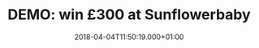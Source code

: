 ---
campaign-uuid: "c-7971762b-a358-4cf6-9a71-c9fde5e1f39c"
type: "Product"
category: "fashion"
date: "2018-04-04T11:50:19.000+01:00"
end-date: "2018-05-31T00:59:00.000+01:00"
disable-form: false
is_promoted: false
has_entry_page: true
title: "DEMO: win £300 at Sunflowerbaby"
competition-description: "<p>In need to spice up your baby’s wardrobe? If that’s a\
  \ YES you’ve come to the right place! We’re giving away a voucher worth £300 to\
  \ spend at Sunflowerbaby! Babygrows, bodies, blankets, baby gifts and many more!\r\
  \n</p>\r\n<p>Don’t miss out on this amazing opportunity and get the perfect outfit\
  \ for cosying up with your baby at Sunflowerbaby!</p>"
hero-header: "DEMO: win £300 at Sunflowerbaby"
terms-confirmation: "nme_metrofone_terms.pdf"
banner-img: "https://assets.expresslyapp.com/asset-14bda4c0-341e-40fb-9f2e-c453075b29cd.jpg"
logo-left-href: "http://sunflowerbaby.uk/"
logo-left-image: "https://assets.expresslyapp.com/9b502e6a-ee8f-441c-add2-31e544fe837a-thumb.png"
logo-left-title: "SunflowerBaby"
bg-image-hero: "https://assets.expresslyapp.com/asset-cf4de674-d68a-4002-bd56-69f4634a82dd.jpg"
bg-image-first: "https://assets.expresslyapp.com/asset-3eb0eec1-6d44-49b8-913a-6ce37b0efe04.jpg"
bg-image-second: "https://assets.expresslyapp.com/asset-63eda0af-c4c3-45e2-8e60-049dcccf152d.jpg"
section1-content: "<p>At Sunflowerbaby, they believe that simplicity, quality, and\
  \ integrity are the key to comfort, that’s why they love making clothes that let’\
  s kids be kid!</p>\r\n<p>Featuring stunning and high quality fabrics there is quite\
  \ a selection to choose from! Knitwear, accesories, swimmwear, t-shirts… all to\
  \ make your baby stand out!</p>"
section2-content: "<p>Their new collection includes clothes for both special occasions\
  \ and for cosy nights! Get your baby that playful toy or those shoes that she deserves!\
  \ They’re offering one lucky winner the chance to win £300 to spend at their entire\
  \ collection!</p> \r\n<p>Treat your baby to something nice. With Sunflowerbaby,\
  \ you can.</p>"
entry-title: "DEMO: win £300 at Sunflowerbaby"
entry-content: "<p>Sleepwear, swimwear, accesories...treat your baby to something\
  \ nice with the chance to win a voucher worth £300 at Sunflowerbaby!</p> <p> Enter\
  \ the draw to win by completing the form below before 23.59pm on 30/04/2018.</p>"
has-winner: false
prize-description: "£300 to spend at Sunflowerbaby."
---